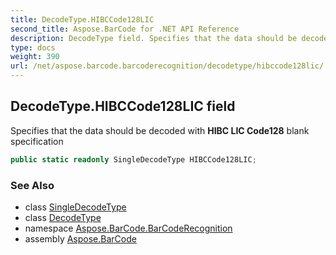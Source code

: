 ```yaml
---
title: DecodeType.HIBCCode128LIC
second_title: Aspose.BarCode for .NET API Reference
description: DecodeType field. Specifies that the data should be decoded with HIBC LIC Code128 blank specification
type: docs
weight: 390
url: /net/aspose.barcode.barcoderecognition/decodetype/hibccode128lic/
---
```

## DecodeType.HIBCCode128LIC field

Specifies that the data should be decoded with **HIBC LIC Code128** blank specification

```csharp
public static readonly SingleDecodeType HIBCCode128LIC;
```

### See Also

* class [SingleDecodeType](../../singledecodetype/)
* class [DecodeType](../)
* namespace [Aspose.BarCode.BarCodeRecognition](../../decodetype/)
* assembly [Aspose.BarCode](../../../)


